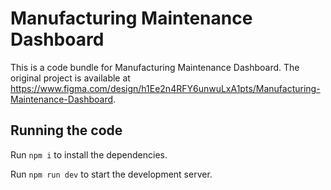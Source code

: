 
  # Manufacturing Maintenance Dashboard

  This is a code bundle for Manufacturing Maintenance Dashboard. The original project is available at https://www.figma.com/design/h1Ee2n4RFY6unwuLxA1pts/Manufacturing-Maintenance-Dashboard.

  ## Running the code

  Run `npm i` to install the dependencies.

  Run `npm run dev` to start the development server.
  